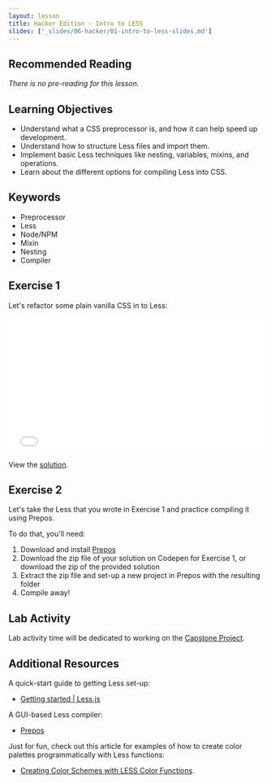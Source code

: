 ```yaml
---
layout: lesson
title: Hacker Edition - Intro to LESS
slides: ['_slides/06-hacker/01-intro-to-less-slides.md']
---
```


## Recommended Reading

*There is no pre-reading for this lesson.*

## Learning Objectives

- Understand what a CSS preprocessor is, and how it can help speed up development.
- Understand how to structure Less files and import them.
- Implement basic Less techniques like nesting, variables, mixins, and operations.
- Learn about the different options for compiling Less into CSS.

## Keywords

- Preprocessor
- Less
- Node/NPM
- Mixin
- Nesting
- Compiler

## Exercise 1

Let's refactor some plain vanilla CSS in to Less:

<iframe height='268' scrolling='no' src='//codepen.io/redacademy/embed/NqdjQP/?height=268&theme-id=0&default-tab=css' frameborder='no' allowtransparency='true' allowfullscreen='true' style='width: 100%;'>See the Pen <a href='http://codepen.io/redacademy/pen/NqdjQP/'>NqdjQP</a> by RED Academy (<a href='http://codepen.io/redacademy'>@redacademy</a>) on <a href='http://codepen.io'>CodePen</a>.
</iframe>

View the [solution](http://codepen.io/redacademy/pen/WvROjx).

## Exercise 2

Let's take the Less that you wrote in Exercise 1 and practice compiling it using Prepos.

To do that, you'll need:

1. Download and install [Prepos](https://prepros.io/)
2. Download the zip file of your solution on Codepen for Exercise 1, or download the zip of the provided solution
3. Extract the zip file and set-up a new project in Prepos with the resulting folder
4. Compile away!

## Lab Activity

Lab activity time will be dedicated to working on the [Capstone Project](/project/capstone-project/).

## Additional Resources

A quick-start guide to getting Less set-up:

- [Getting started | Less.js](http://lesscss.org/)

A GUI-based Less compiler:

- [Prepos](https://prepros.io/)

Just for fun, check out this article for examples of how to create color palettes programmatically with Less functions:

- [Creating Color Schemes with LESS Color Functions](http://webdesign.tutsplus.com/tutorials/creating-color-schemes-with-less-color-functions--cms-23668).
